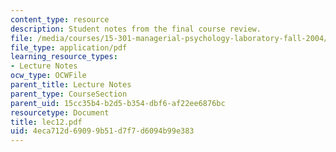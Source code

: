 ```yaml
---
content_type: resource
description: Student notes from the final course review.
file: /media/courses/15-301-managerial-psychology-laboratory-fall-2004/4eca712d69099b51d7f7d6094b99e383_lec12.pdf
file_type: application/pdf
learning_resource_types:
- Lecture Notes
ocw_type: OCWFile
parent_title: Lecture Notes
parent_type: CourseSection
parent_uid: 15cc35b4-b2d5-b354-dbf6-af22ee6876bc
resourcetype: Document
title: lec12.pdf
uid: 4eca712d-6909-9b51-d7f7-d6094b99e383
---
```

